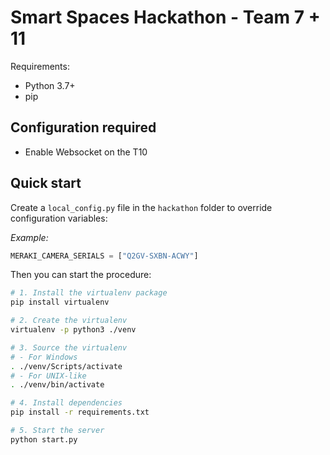 # Smart Spaces Hackathon - Team 7 + 11

Requirements:

- Python 3.7+
- pip

## Configuration required

- Enable Websocket on the T10

## Quick start

Create a `local_config.py` file in the `hackathon` folder to override configuration variables:

*Example:*
```python
MERAKI_CAMERA_SERIALS = ["Q2GV-SXBN-ACWY"]
```

Then you can start the procedure:

```bash
# 1. Install the virtualenv package
pip install virtualenv

# 2. Create the virtualenv
virtualenv -p python3 ./venv

# 3. Source the virtualenv
# - For Windows
. ./venv/Scripts/activate
# - For UNIX-like
. ./venv/bin/activate

# 4. Install dependencies
pip install -r requirements.txt

# 5. Start the server
python start.py
```
